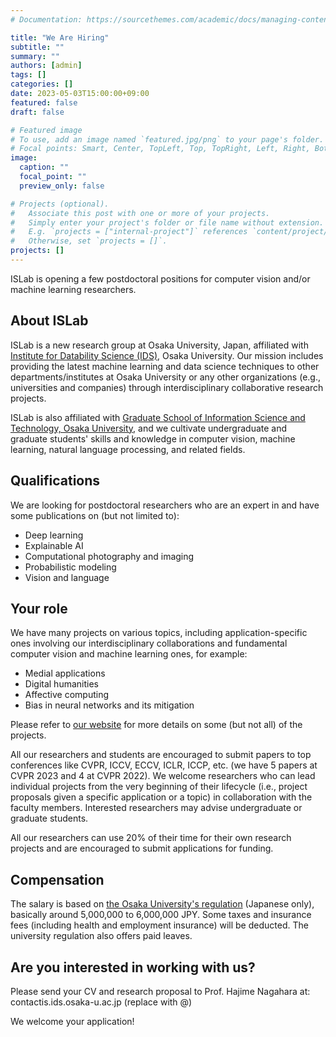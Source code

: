 ```yaml
---
# Documentation: https://sourcethemes.com/academic/docs/managing-content/

title: "We Are Hiring"
subtitle: ""
summary: ""
authors: [admin]
tags: []
categories: []
date: 2023-05-03T15:00:00+09:00
featured: false
draft: false

# Featured image
# To use, add an image named `featured.jpg/png` to your page's folder.
# Focal points: Smart, Center, TopLeft, Top, TopRight, Left, Right, BottomLeft, Bottom, BottomRight.
image:
  caption: ""
  focal_point: ""
  preview_only: false

# Projects (optional).
#   Associate this post with one or more of your projects.
#   Simply enter your project's folder or file name without extension.
#   E.g. `projects = ["internal-project"]` references `content/project/deep-learning/index.md`.
#   Otherwise, set `projects = []`.
projects: []
---
```


ISLab is opening a few postdoctoral positions for computer vision and/or machine learning researchers. 

## About ISLab

ISLab is a new research group at Osaka University, Japan, affiliated with [Institute for Datability Science (IDS)](https://www.ids.osaka-u.ac.jp/en/), Osaka University. Our mission includes providing the latest machine learning and data science techniques to other departments/institutes at Osaka University or any other organizations (e.g., universities and companies) through interdisciplinary collaborative research projects. 

ISLab is also affiliated with [Graduate School of Information Science and Technology, Osaka University](https://www.ist.osaka-u.ac.jp/english/), and we cultivate undergraduate and graduate students' skills and knowledge in computer vision, machine learning, natural language processing, and related fields. 

## Qualifications

We are looking for postdoctoral researchers who are an expert in and have some publications on (but not limited to):
- Deep learning
- Explainable AI
- Computational photography and imaging
- Probabilistic modeling
- Vision and language

## Your role

We have many projects on various topics, including application-specific ones involving our interdisciplinary collaborations and fundamental computer vision and machine learning ones, for example:

- Medial applications
- Digital humanities
- Affective computing
- Bias in neural networks and its mitigation

Please refer to [our website](https://www.is.ids.osaka-u.ac.jp/) for more details on some (but not all) of the projects. 

All our researchers and students are encouraged to submit papers to top conferences like CVPR, ICCV, ECCV, ICLR, ICCP, etc. (we have 5 papers at CVPR 2023 and 4 at CVPR 2022). We welcome researchers who can lead individual projects from the very beginning of their lifecycle (i.e., project proposals given a specific application or a topic) in collaboration with the faculty members. Interested researchers may advise undergraduate or graduate students. 

All our researchers can use 20% of their time for their own research projects and are encouraged to submit applications for funding. 

## Compensation

The salary is based on [the Osaka University's regulation](https://www.osaka-u.ac.jp/kitei/reiki_honbun/u035RG00000535.html?id=j21_k1) (Japanese only), basically around 5,000,000 to 6,000,000 JPY. Some taxes and insurance fees (including health and employment insurance) will be deducted. The university regulation also offers paid leaves. 

## Are you interested in working with us?

Please send your CV and research proposal to Prof. Hajime Nagahara at: contact<i class="fas fa-at"></i>is.ids.osaka-u.ac.jp (replace <i class="fas fa-at"></i> with @)

We welcome your application!
